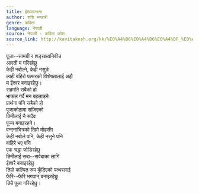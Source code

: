 ```yaml
---
title: ईश्वरवन्दना
author: शशि भण्डारी
genre: कविता
language: नेपाली
source: नेपाली - कविता कोश
source_link: http://kavitakosh.org/kk/%E0%A4%B6%E0%A4%B6%E0%A4%BF_%E0%A4%AD%E0%A4%A3%E0%A5%8D%E0%A4%A1%E0%A4%BE%E0%A4%B0%E0%A5%80
---
```


पूजा--सामग्री र शङ्खध्वनिबीच  
आरती म गरिरहेछु  
केही नबोल्ने, केही नसुन्ने  
त्यही बहिरो पत्थरको विशेषतालाई अझै  
म ईश्वर बनाइरहेछु।  
सहमति सबैको हो  
भाकल गर्दै मन बहलाउने  
प्रार्थना पनि सबैको हो  
पूजाकोठामा सजिएको  
तिमीलाई नै सदैव  
पूज्य बनाइरहने।  
वन्दनाभित्रको तिम्रो मोहसँग  
केही नबोले पनि, केही नसुने पनि  
बाहिरै भए पनि  
एक श्रद्धा जोडिरहेछु  
तिमीलाई सदा--सर्वदाका लागि  
ईश्वरै बनाइरहेछु  
तिम्रो कल्पित रूप कुँदिएको पत्थरलाई  
फेरि--फेरि भगवान् बनाइरहेछु  
तिम्रै पूजा गरिरहेछु।
